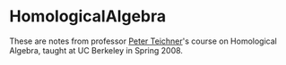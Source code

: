 # HomologicalAlgebra

These are notes from professor [Peter Teichner](http://people.mpim-bonn.mpg.de/teichner/Math/Home.html)'s course on Homological Algebra, taught at UC Berkeley in Spring 2008.
